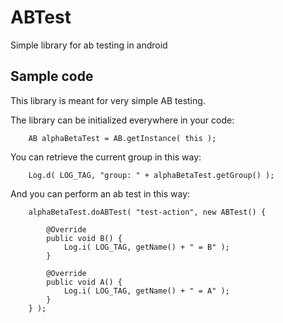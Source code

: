 ABTest
======

Simple library for ab testing in android

## Sample code


This library is meant for very simple AB testing.

The library can be initialized everywhere in your code:

		AB alphaBetaTest = AB.getInstance( this );
		
You can retrieve the current group in this way:
		
		Log.d( LOG_TAG, "group: " + alphaBetaTest.getGroup() );
		
And you can perform an ab test in this way:
		
		alphaBetaTest.doABTest( "test-action", new ABTest() {
			
			@Override
			public void B() {
				Log.i( LOG_TAG, getName() + " = B" );
			}
			
			@Override
			public void A() {
				Log.i( LOG_TAG, getName() + " = A" );
			}
		} );